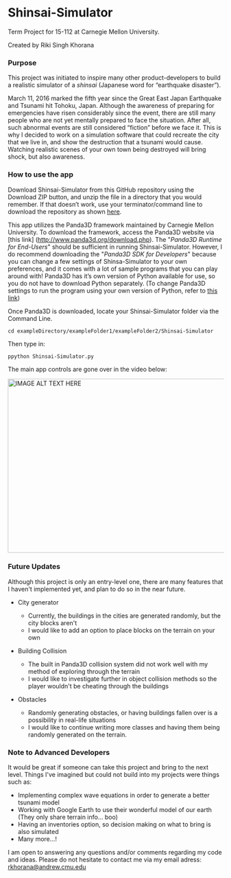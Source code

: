 # Shinsai-Simulator

Term Project for 15-112 at Carnegie Mellon University.

Created by Riki Singh Khorana

### Purpose
This project was initiated to inspire many other product-developers to build a realistic simulator of a _shinsai_ (Japanese word for “earthquake disaster”).

March 11, 2016 marked the fifth year since the Great East Japan Earthquake and Tsunami hit Tohoku, Japan. Although the awareness of preparing for emergencies have risen considerably since the event, there are still many people who are not yet mentally prepared to face the situation. After all, such abnormal events are still considered “fiction” before we face it. This is why I decided to work on a simulation software that could recreate the city that we live in, and show the destruction that a tsunami would cause. Watching realistic scenes of your own town being destroyed will bring shock, but also awareness.

### How to use the app
Download Shinsai-Simulator from this GitHub repository using the Download ZIP button, and unzip the file in a directory that you would remember. If that doesn’t work, use your terminator/command line to download the repository as shown [here](https://help.github.com/articles/importing-a-git-repository-using-the-command-line/).

This app utilizes the Panda3D framework maintained by Carnegie Mellon University. To download the framework, access the Panda3D website via [this link] (http://www.panda3d.org/download.php). The "_Panda3D Runtime for End-Users_" should be sufficient in running Shinsai-Simulator. However, I do recommend downloading the "_Panda3D SDK for Developers_" because you can change a few settings of Shinsa-Simulator to your own preferences, and it comes with a lot of sample programs that you can play around with! Panda3D has it’s own version of Python available for use, so you do not have to download Python separately. (To change Panda3D settings to run the program using your own version of Python, refer to [this link](https://www.panda3d.org/manual/index.php/General_Preparation))

Once Panda3D is downloaded, locate your Shinsai-Simulator folder via the Command Line.

`cd exampleDirectory/exampleFolder1/exampleFolder2/Shinsai-Simulator`

Then type in:

`ppython Shinsai-Simulator.py`


The main app controls are gone over in the video below:

<a href="http://www.youtube.com/watch?feature=player_embedded&v=ns1BbU5z5jE
" target="_blank"><img src="http://img.youtube.com/vi/ns1BbU5z5jE/0.jpg" 
alt="IMAGE ALT TEXT HERE" width="540" height="405" border="0" /></a>

### Future Updates
Although this project is only an entry-level one, there are many features that I haven't implemented yet, and plan to do so in the near future.

* City generator
  * Currently, the buildings in the cities are generated randomly, but the city blocks aren't
  * I would like to add an option to place blocks on the terrain on your own


* Building Collision
  * The built in Panda3D collision system did not work well with my method of exploring through the terrain
  * I would like to investigate further in object collision methods so the player wouldn't be cheating through the buildings

* Obstacles
  * Randomly generating obstacles, or having buildings fallen over is a possibility in real-life situations
  * I would like to continue writing more classes and having them being randomly generated on the terrain.

### Note to Advanced Developers
It would be great if someone can take this project and bring to the next level. Things I've imagined but could not build into my projects were things such as:

* Implementing complex wave equations in order to generate a better tsunami model
* Working with Google Earth to use their wonderful model of our earth (They only share terrain info... boo)
* Having an inventories option, so decision making on what to bring is also simulated
* Many more...!

I am open to answering any questions and/or comments regarding my code and ideas.
Please do not hesitate to contact me via my email adress: rkhorana@andrew.cmu.edu
